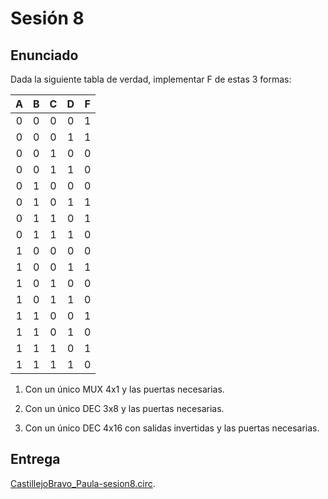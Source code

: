 # Sesión 8

## Enunciado

Dada la siguiente tabla de verdad, implementar F 
de estas 3 formas:

|A|B|C|D|F|
|:-:|:-:|:-:|:-:|:-:|
|0|0|0|0|1|
|0|0|0|1|1|
|0|0|1|0|0|
|0|0|1|1|0|
|0|1|0|0|0|
|0|1|0|1|1|
|0|1|1|0|1|
|0|1|1|1|0|
|1|0|0|0|0|
|1|0|0|1|1|
|1|0|1|0|0|
|1|0|1|1|0|
|1|1|0|0|1|
|1|1|0|1|0|
|1|1|1|0|1|
|1|1|1|1|0|

1. Con un único MUX 4x1 y las puertas necesarias.

2. Con un único DEC 3x8 y las puertas  necesarias.

3. Con un único DEC 4x16 con salidas invertidas y las puertas necesarias.

## Entrega

[CastillejoBravo_Paula-sesion8.circ](CastillejoBravo_Paula-sesion8.circ).